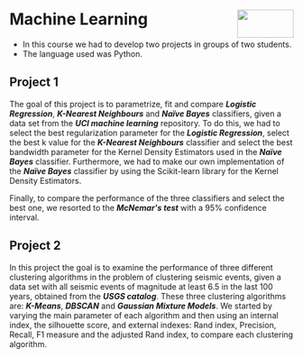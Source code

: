 # Machine Learning <img align="right" width="100" height="50" src="https://camo.githubusercontent.com/b2029ffe76b249d5bdd72d48611937651db6a96a/68747470733a2f2f692e696d6775722e636f6d2f4c304e4c616a582e706e67">

- In this course we had to develop two projects in groups of two students. 
- The language used was Python.

## Project 1

The goal of this project is to parametrize, fit and compare ***Logistic Regression***, ***K-Nearest Neighbours*** and ***Naïve Bayes*** classifiers, given a data set from the ***UCI machine learning*** repository. To do this, we had to select the best regularization parameter for the ***Logistic Regression***, select the best k value for the ***K-Nearest Neighbours*** classifier and select the best bandwidth parameter for the Kernel Density Estimators used in the ***Naïve Bayes*** classifier. Furthermore, we had to make our own implementation of the ***Naïve Bayes*** classifier by using the Scikit-learn library for the Kernel Density Estimators.

Finally, to compare the performance of the three classifiers and select the best one, we resorted to the ***McNemar's test*** with a 95% confidence interval.

## Project 2

In this project the goal is to examine the performance of three different clustering algorithms in the problem of clustering seismic events, given a data set with all seismic events of magnitude at least 6.5 in the last 100 years, obtained from the ***USGS catalog***. These three clustering algorithms are: ***K-Means***, ***DBSCAN*** and ***Gaussian Mixture Models***. We started by varying the main parameter of each algorithm and then using an internal index, the silhouette score, and external indexes: Rand index, Precision, Recall, F1 measure and the adjusted Rand index, to compare each clustering algorithm.
